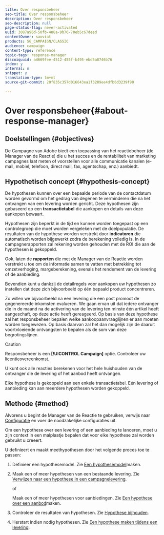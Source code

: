 ```yaml
---
title: Over responsbeheer
seo-title: Over responsbeheer
description: Over responsbeheer
seo-description: null
page-status-flag: never-activated
uuid: 3087a96d-50fb-488a-9b76-70eb5c67deed
contentOwner: sauviat
products: SG_CAMPAIGN/CLASSIC
audience: campaign
content-type: reference
topic-tags: response-manager
discoiquuid: a4669fee-4512-455f-b495-ebd5a0746b76
index: y
internal: n
snippet: y
translation-type: tm+mt
source-git-commit: 20f835c357d016643ea1f3209ee4dfb6d3239f90

---
```



# Over responsbeheer{#about-response-manager}

## Doelstellingen {#objectives}

De Campagne van Adobe biedt een toepassing van het reactiebeheer (de Manager van de Reactie) die u het succes en de rentabiliteit van marketing campagnes laat meten of voorstellen voor alle communicatie kanalen (e-mail, mobiel, telefoon, direct mail, fax, agentschap, enz.) aanbiedt.

## Hypothetisch concept {#hypothesis-concept}

De hypothesen kunnen over een bepaalde periode van de contactdatum worden gevormd om het gedrag van degenen te verminderen die na het ontvangen van een levering worden gericht. Deze hypothesen zijn gebaseerd op een **transactietabel** die aankopen en details van deze aankopen bewaart.

Hypothesen zijn beperkt in de tijd en kunnen worden toegepast op een controlegroep die moet worden vergeleken met de doelpopulatie. De resultaten van de hypothese worden verstrekt door **indicatoren** die automatisch worden bijgewerkt zodra de berekening volledig is. In de campagnerapporten zal rekening worden gehouden met de ROI die aan de hypothesen is gekoppeld.

Ook, laten de **rapporten** die met de Manager van de Reactie worden verstrekt u toe om de informatie samen te vatten met betrekking tot omzetverhoging, margeberekening, evenals het rendement van de levering of de aanbieding.

Bovendien kunt u dankzij de detailregels voor aankopen uw hypothesen zo instellen dat deze zich bijvoorbeeld op één bepaald product concentreren.

Zo willen we bijvoorbeeld na een levering die een post promoot de gegenereerde inkomsten evalueren. We gaan ervan uit dat iedere ontvanger die in de maand na de activering van de levering ten minste één artikel heeft aangeschaft, op deze actie heeft gereageerd. Op basis van deze hypothese zal het responsbeheer bepalen welke aankoopaanvraaglijnen er aan moeten worden toegewezen. Op basis daarvan zal het dan mogelijk zijn de daaruit voortvloeiende ontvangsten te bepalen als de som van deze begrotingslijnen.

>[!CAUTION]
>
>Responsbeheer is een **[!UICONTROL Campaign]** optie. Controleer uw licentieovereenkomst.

U kunt ook alle reacties berekenen voor het hele huishouden van de ontvanger die de levering of het aanbod heeft ontvangen.

Elke hypothese is gekoppeld aan een enkele transactietabel. Eén levering of aanbieding kan aan meerdere hypothesen worden gekoppeld.

## Methode {#method}

Alvorens u begint de Manager van de Reactie te gebruiken, verwijs naar [Configuratie](../../campaign/using/configuration.md) en voer de noodzakelijke configuraties uit.

Om een hypothese over een levering of een aanbieding te lanceren, moet u zijn context in een malplaatje bepalen dat voor elke hypothese zal worden gebruikt u creeert.

U definieert en maakt meethypothesen door het volgende proces toe te passen:

1. Definieer een hypothesemodel. Zie [Een hypothesemodel](../../campaign/using/hypothesis-templates.md#creating-a-hypothesis-model)maken.
1. Maak een of meer hypothesen van een bestaande levering. Zie [Verwijzen naar een hypothese in een campagnelevering](../../campaign/using/creating-hypotheses.md#referencing-a-hypothesis-in-a-campaign-delivery).

   of

   Maak een of meer hypothesen voor aanbiedingen. Zie [Een hypothese over een aanbod](../../campaign/using/creating-hypotheses.md#creating-a-hypothesis-on-an-offer)maken.

1. Controleer de resultaten van hypothesen. Zie [Hypothese bijhouden](../../campaign/using/hypothesis-tracking.md).
1. Herstart indien nodig hypothesen. Zie [Een hypothese maken tijdens een levering](../../campaign/using/creating-hypotheses.md#creating-a-hypothesis-on-the-fly-on-a-delivery).

